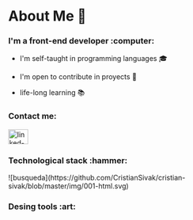 # About Me :man:
<h3> I'm a front-end developer :computer: </h3> 

- I'm self-taught in programming languages :mortar_board:

- I'm open to contribute in proyects :office:

- life-long learning :books:


<h3 align="left">Contact me:</h3>
<p align="left">
<a href="https://linkedin.com/in/cristian-sivak" target="blank"><img align="center" src="https://cdn.jsdelivr.net/npm/simple-icons@3.0.1/icons/linkedin.svg" alt="linked-in" height="30" width="40" /></a>
</p>

<h3 align="left">Technological stack :hammer:</h3>
![busqueda](https://github.com/CristianSivak/cristian-sivak/blob/master/img/001-html.svg)
<h3 align="left">Desing tools :art:</h3>
